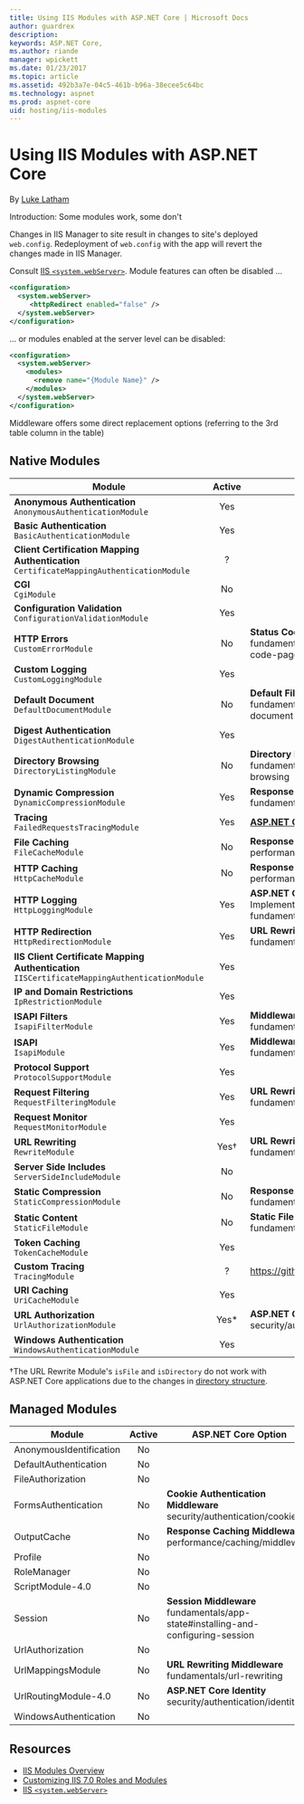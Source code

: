 ```yaml
---
title: Using IIS Modules with ASP.NET Core | Microsoft Docs
author: guardrex
description: 
keywords: ASP.NET Core,
ms.author: riande
manager: wpickett
ms.date: 01/23/2017
ms.topic: article
ms.assetid: 492b3a7e-04c5-461b-b96a-38ecee5c64bc
ms.technology: aspnet
ms.prod: aspnet-core
uid: hosting/iis-modules
---
```

# Using IIS Modules with ASP.NET Core

By [Luke Latham](https://github.com/GuardRex)

Introduction: Some modules work, some don't

Changes in IIS Manager to site result in changes to site's deployed `web.config`. Redeployment of `web.config` with the app will revert the changes made in IIS Manager.

Consult [IIS `<system.webServer>`](https://www.iis.net/configreference/system.webserver). Module features can often be disabled ...
```xml
<configuration>
  <system.webServer>
     <httpRedirect enabled="false" />
  </system.webServer>
</configuration>
```
... or modules enabled at the server level can be disabled:
```xml
<configuration> 
  <system.webServer> 
    <modules> 
      <remove name="{Module Name}" /> 
    </modules> 
  </system.webServer> 
</configuration>
```

Middleware offers some direct replacement options (referring to the 3rd table column in the table)

## Native Modules
Module | Active | ASP.NET Core Option
--- | :---: | ---
**Anonymous Authentication**<br>`AnonymousAuthenticationModule` | Yes | 
**Basic Authentication**<br>`BasicAuthenticationModule` | Yes | 
**Client Certification Mapping Authentication**<br>`CertificateMappingAuthenticationModule` | ? | 
**CGI**<br>`CgiModule` | No | 
**Configuration Validation**<br>`ConfigurationValidationModule` | Yes | 
**HTTP Errors**<br>`CustomErrorModule` | No | **Status Code Pages Middleware**<br>fundamentals/error-handling#configuring-status-code-pages
**Custom Logging**<br>`CustomLoggingModule` | Yes | 
**Default Document**<br>`DefaultDocumentModule` | No | **Default Files Middleware**<br>fundamentals/static-files#serving-a-default-document
**Digest Authentication**<br>`DigestAuthenticationModule` | Yes | 
**Directory Browsing**<br>`DirectoryListingModule` | No | **Directory Browsing Middleware**<br>fundamentals/static-files#enabling-directory-browsing
**Dynamic Compression**<br>`DynamicCompressionModule` | Yes | **Response Compression Middleware**<br>fundamentals/response-compression
**Tracing**<br>`FailedRequestsTracingModule` | Yes | **[ASP.NET Core Logging](xref:fundamentals/logging#the-tracesource-provider)**<br>
**File Caching**<br>`FileCacheModule` | No | **Response Caching Middleware**<br>performance/caching/middleware
**HTTP Caching**<br>`HttpCacheModule` | No | **Response Caching Middleware**<br>performance/caching/middleware
**HTTP Logging**<br>`HttpLoggingModule` | Yes | **ASP.NET Core Logging**<br>Implementations: [elmah.io](https://github.com/elmahio/Elmah.Io.Extensions.Logging), [Loggr](https://github.com/imobile3/Loggr.Extensions.Logging), [NLog](https://github.com/NLog/NLog.Extensions.Logging), [Serilog](https://github.com/serilog/serilog-framework-logging)<br>fundamentals/logging
**HTTP Redirection**<br>`HttpRedirectionModule` | Yes | **URL Rewriting Middleware**<br>fundamentals/url-rewriting
**IIS Client Certificate Mapping Authentication**<br>`IISCertificateMappingAuthenticationModule` | Yes | 
**IP and Domain Restrictions**<br>`IpRestrictionModule` | Yes | 
**ISAPI Filters**<br>`IsapiFilterModule` | Yes | **Middleware**<br>fundamentals/middleware
**ISAPI**<br>`IsapiModule` | Yes | **Middleware**<br>fundamentals/middleware
**Protocol Support**<br>`ProtocolSupportModule` | Yes | 
**Request Filtering**<br>`RequestFilteringModule` | Yes | **URL Rewriting Middleware** `IRule`<br>fundamentals/url-rewriting#irule-based-rule
**Request Monitor**<br>`RequestMonitorModule` | Yes | 
**URL Rewriting**<br>`RewriteModule` | Yes† | **URL Rewriting Middleware**<br>fundamentals/url-rewriting
**Server Side Includes**<br>`ServerSideIncludeModule` | No | 
**Static Compression**<br>`StaticCompressionModule` | No | **Response Compression Middleware**<br>fundamentals/response-compression
**Static Content**<br>`StaticFileModule` | No | **Static File Middleware**<br>fundamentals/static-files
**Token Caching**<br>`TokenCacheModule` | Yes | 
**Custom Tracing**<br>`TracingModule` | ? | https://github.com/aspnet/IISIntegration/issues/314
**URI Caching**<br>`UriCacheModule` | Yes | 
**URL Authorization**<br>`UrlAuthorizationModule` | Yes* | **ASP.NET Core Identity**<br>security/authentication/identity
**Windows Authentication**<br>`WindowsAuthenticationModule` | Yes | 

†The URL Rewrite Module's `isFile` and `isDirectory` do not work with ASP.NET Core applications due to the changes in [directory structure](xref:hosting/directory-structure).

## Managed Modules
Module | Active | ASP.NET Core Option
--- | :---: | ---
AnonymousIdentification | No | 
DefaultAuthentication | No | 
FileAuthorization | No | 
FormsAuthentication | No | **Cookie Authentication Middleware**<br>security/authentication/cookie
OutputCache | No | **Response Caching Middleware**<br>performance/caching/middleware
Profile | No | 
RoleManager | No | 
ScriptModule-4.0 | No | 
Session | No | **Session Middleware**<br>fundamentals/app-state#installing-and-configuring-session
UrlAuthorization | No | 
UrlMappingsModule | No | **URL Rewriting Middleware**<br>fundamentals/url-rewriting
UrlRoutingModule-4.0 | No | **ASP.NET Core  Identity**<br>security/authentication/identity
WindowsAuthentication | No | 

## Resources
* [IIS Modules Overview](https://www.iis.net/learn/get-started/introduction-to-iis/iis-modules-overview)
* [Customizing IIS 7.0 Roles and Modules](https://technet.microsoft.com/library/cc627313.aspx)
* [IIS `<system.webServer>`](https://www.iis.net/configreference/system.webserver)
